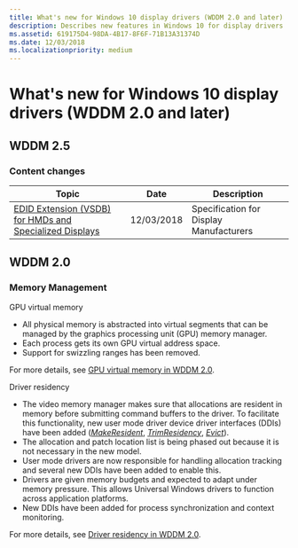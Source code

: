 ```yaml
---
title: What's new for Windows 10 display drivers (WDDM 2.0 and later)
description: Describes new features in Windows 10 for display drivers
ms.assetid: 619175D4-98DA-4B17-8F6F-71B13A31374D
ms.date: 12/03/2018
ms.localizationpriority: medium
---
```


# What's new for Windows 10 display drivers (WDDM 2.0 and later)

## WDDM 2.5

### Content changes

| Topic | Date | Description |
| --- | --- | --- |
| [EDID Extension (VSDB) for HMDs and Specialized Displays](specialized-monitors-edid-extension.md) | 12/03/2018 | Specification for Display Manufacturers |

## WDDM 2.0

### Memory Management

GPU virtual memory

-   All physical memory is abstracted into virtual segments that can be managed by the graphics processing unit (GPU) memory manager.
-   Each process gets its own GPU virtual address space.
-   Support for swizzling ranges has been removed.

For more details, see [GPU virtual memory in WDDM 2.0](gpu-virtual-memory-in-wddm-2-0.md).

Driver residency

-   The video memory manager makes sure that allocations are resident in memory before submitting command buffers to the driver. To facilitate this functionality, new user mode driver device driver interfaces (DDIs) have been added ([*MakeResident*](https://msdn.microsoft.com/library/windows/hardware/dn906357), [*TrimResidency*](https://msdn.microsoft.com/library/windows/hardware/dn906364), [*Evict*](https://msdn.microsoft.com/library/windows/hardware/dn906355)).
-   The allocation and patch location list is being phased out because it is not necessary in the new model.
-   User mode drivers are now responsible for handling allocation tracking and several new DDIs have been added to enable this.
-   Drivers are given memory budgets and expected to adapt under memory pressure. This allows Universal Windows drivers to function across application platforms.
-   New DDIs have been added for process synchronization and context monitoring.

For more details, see [Driver residency in WDDM 2.0](driver-residency-in-wddm-2-0.md).
 

 





